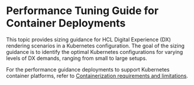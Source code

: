 # Performance Tuning Guide for Container Deployments

This topic provides sizing guidance for HCL Digital Experience (DX) rendering scenarios in a Kubernetes configuration. The goal of the sizing guidance is to identify the optimal Kubernetes configurations for varying levels of DX demands, ranging from small to large setups.

For the performance guidance deployments to support Kubernetes container platforms, refer to [Containerization requirements and limitations](../../../get_started/plan_deployment/container_deployment/limitations_requirements.md).

